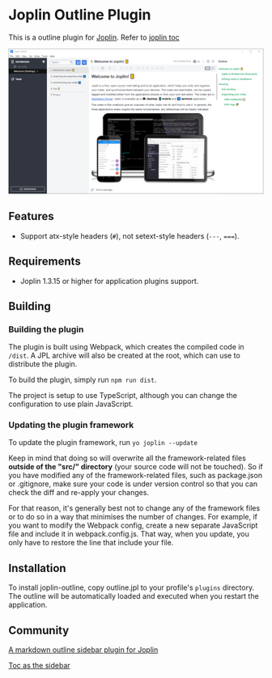 # Joplin Outline Plugin

This is a outline plugin for [Joplin](https://github.com/laurent22/joplin). Refer to [joplin toc](https://github.com/laurent22/joplin/tree/dev/packages/app-cli/tests/support/plugins/toc/)

![screenshot](.github/screenshot.png)

## Features

- Support atx-style headers (`#`), not setext-style headers (`---`, `===`).

## Requirements

- Joplin 1.3.15 or higher for application plugins support.

## Building

### Building the plugin

The plugin is built using Webpack, which creates the compiled code in `/dist`. A JPL archive will also be created at the root, which can use to distribute the plugin.

To build the plugin, simply run `npm run dist`.

The project is setup to use TypeScript, although you can change the configuration to use plain JavaScript.

### Updating the plugin framework

To update the plugin framework, run `yo joplin --update`

Keep in mind that doing so will overwrite all the framework-related files **outside of the "src/" directory** (your source code will not be touched). So if you have modified any of the framework-related files, such as package.json or .gitignore, make sure your code is under version control so that you can check the diff and re-apply your changes.

For that reason, it's generally best not to change any of the framework files or to do so in a way that minimises the number of changes. For example, if you want to modify the Webpack config, create a new separate JavaScript file and include it in webpack.config.js. That way, when you update, you only have to restore the line that include your file.

## Installation

To install joplin-outline, copy outline.jpl to your profile's `plugins` directory. The outline will be automatically loaded and executed when you restart the application.

## Community

[A markdown outline sidebar plugin for Joplin](https://discourse.joplinapp.org/t/a-markdown-outline-sidebar-plugin-for-joplin/13364)

[Toc as the sidebar](https://discourse.joplinapp.org/t/toc-as-the-sidebar/5979/64)
